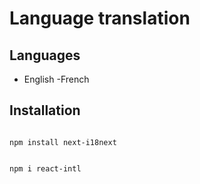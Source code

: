 # Language translation

## Languages
- English
-French

## Installation
```

npm install next-i18next
```

```

npm i react-intl
```